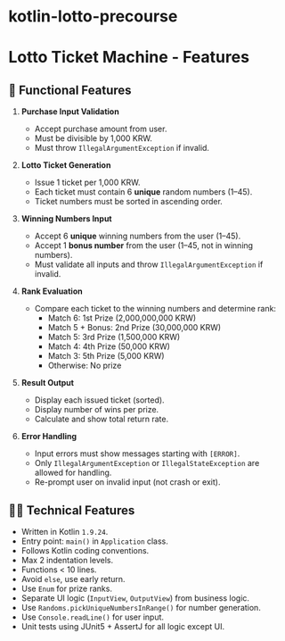 # kotlin-lotto-precourse
# Lotto Ticket Machine - Features

## 🎯 Functional Features

1. **Purchase Input Validation**
   - Accept purchase amount from user.
   - Must be divisible by 1,000 KRW.
   - Must throw `IllegalArgumentException` if invalid.

2. **Lotto Ticket Generation**
   - Issue 1 ticket per 1,000 KRW.
   - Each ticket must contain 6 **unique** random numbers (1–45).
   - Ticket numbers must be sorted in ascending order.

3. **Winning Numbers Input**
   - Accept 6 **unique** winning numbers from the user (1–45).
   - Accept 1 **bonus number** from the user (1–45, not in winning numbers).
   - Must validate all inputs and throw `IllegalArgumentException` if invalid.

4. **Rank Evaluation**
   - Compare each ticket to the winning numbers and determine rank:
     - Match 6: 1st Prize (2,000,000,000 KRW)
     - Match 5 + Bonus: 2nd Prize (30,000,000 KRW)
     - Match 5: 3rd Prize (1,500,000 KRW)
     - Match 4: 4th Prize (50,000 KRW)
     - Match 3: 5th Prize (5,000 KRW)
     - Otherwise: No prize

5. **Result Output**
   - Display each issued ticket (sorted).
   - Display number of wins per prize.
   - Calculate and show total return rate.

6. **Error Handling**
   - Input errors must show messages starting with `[ERROR]`.
   - Only `IllegalArgumentException` or `IllegalStateException` are allowed for handling.
   - Re-prompt user on invalid input (not crash or exit).

## 🧑‍💻 Technical Features

- Written in Kotlin `1.9.24`.
- Entry point: `main()` in `Application` class.
- Follows Kotlin coding conventions.
- Max 2 indentation levels.
- Functions < 10 lines.
- Avoid `else`, use early return.
- Use `Enum` for prize ranks.
- Separate UI logic (`InputView`, `OutputView`) from business logic.
- Use `Randoms.pickUniqueNumbersInRange()` for number generation.
- Use `Console.readLine()` for user input.
- Unit tests using JUnit5 + AssertJ for all logic except UI.
 

